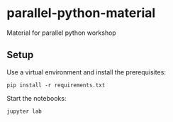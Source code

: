 # parallel-python-material
Material for parallel python workshop

## Setup
Use a virtual environment and install the prerequisites:

```
pip install -r requirements.txt
```

Start the notebooks:

```
jupyter lab
```


